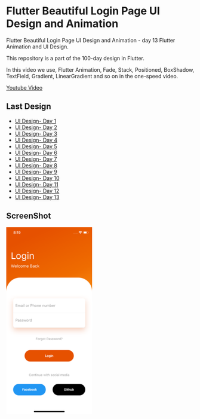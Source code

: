 # Flutter Beautiful Login Page UI Design and Animation

Flutter Beautiful Login Page UI Design and Animation - day 13 Flutter Animation and UI Design.

This repository is a part of the 100-day design in Flutter.

In this video we use, Flutter Animation, Fade, Stack, Positioned, BoxShadow, TextField, Gradient, LinearGradient and so on in the one-speed video.

[Youtube Video](https://youtu.be/txvyAO894DY)

## Last Design
- [UI Design- Day 1](https://github.com/afgprogrammer/flutter-inspiration-app-ui)
- [UI Design- Day 2](https://github.com/afgprogrammer/Flutter-trip-app-ui)
- [UI Design- Day 3](https://github.com/afgprogrammer/Flutter-food-delivery-app-ui)
- [UI Design- Day 4](https://github.com/afgprogrammer/Flutter-actors-profile-app-ui)
- [UI Design- Day 5](https://github.com/afgprogrammer/Flutter-ripple-map-application)
- [UI Design- Day 6](https://github.com/afgprogrammer/Flutter-page-transition-animation)
- [UI Design- Day 7](https://github.com/afgprogrammer/Flutter-button-animation)
- [UI Design- Day 8](https://github.com/afgprogrammer/Flutter-Splash-Screen-Animation)
- [UI Design- Day 9](https://github.com/afgprogrammer/Flutter-Party-Event-Application)
- [UI Design- Day 10](https://github.com/afgprogrammer/Flutter-GridView-Example-UI)
- [UI Design- Day 11](https://github.com/afgprogrammer/Flutter-Travel-Application)
- [UI Design- Day 12](https://github.com/afgprogrammer/Flutter-Login-Page-UI)
- [UI Design- Day 13](https://github.com/afgprogrammer/Flutter-Login-Page-Design)

## ScreenShot

<img src="assets/screenshot/one.png" height="500em" />

